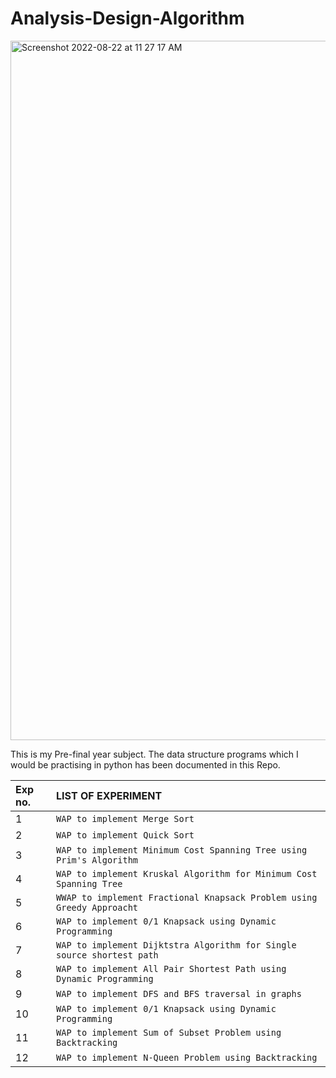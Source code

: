 # Analysis-Design-Algorithm

<img width="1119" alt="Screenshot 2022-08-22 at 11 27 17 AM" src="https://user-images.githubusercontent.com/96412583/185849339-00c19d1a-9665-44fa-94af-17d72fc521ab.png">

This is my Pre-final year subject. The data structure programs which I would be practising in python has been documented in this Repo.

| Exp no.   | LIST OF EXPERIMENT |
| :-------- | :-------- |
| 1         | `WAP to implement Merge Sort`   |
| 2         | `WAP to implement Quick Sort`   |
| 3         | `WAP to implement Minimum Cost Spanning Tree using Prim's Algorithm`   |
| 4         | `WAP to implement Kruskal Algorithm for Minimum Cost Spanning Tree`   |
| 5         | `WWAP to implement Fractional Knapsack Problem using Greedy Approacht`   |
| 6         | `WAP to implement 0/1 Knapsack using Dynamic Programming`   |
| 7         | `WAP to implement Dijktstra Algorithm for Single source shortest path`   |
| 8         | `WAP to implement All Pair Shortest Path using Dynamic Programming`   |
| 9         | `WAP to implement DFS and BFS traversal in graphs`   |
| 10        | `WAP to implement 0/1 Knapsack using Dynamic Programming`   |
| 11        | `WAP to implement Sum of Subset Problem using Backtracking`   |
| 12        | `WAP to implement N-Queen Problem using Backtracking`   |
